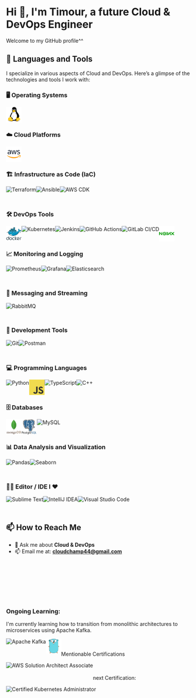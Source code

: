 # Hi 👋, I'm Timour, a future Cloud & DevOps Engineer

Welcome to my GitHub profile^^

## 🌟 Languages and Tools

I specialize in various aspects of Cloud and DevOps. Here’s a glimpse of the technologies and tools I work with:

### 🖥️ Operating Systems
<p align="left">
  <a href="https://www.linux.org/" target="_blank"><img align="left" alt="Linux" height="42px" src="https://raw.githubusercontent.com/devicons/devicon/master/icons/linux/linux-original.svg"></a>
</p>

<br clear="left"/>

### ☁️ Cloud Platforms
<p align="left">
  <a href="https://aws.amazon.com/" target="_blank"><img align="left" alt="AWS" height="42px" src="https://raw.githubusercontent.com/github/explore/main/topics/aws/aws.png"></a>
</p>

<br clear="left"/>

### 🏗️ Infrastructure as Code (IaC)
<p align="left">
  <a href="https://www.terraform.io/" target="_blank"><img align="left" alt="Terraform" height="42px" src="https://www.svgrepo.com/show/376353/terraform.svg"></a>
  <a href="https://www.ansible.com/" target="_blank"><img align="left" alt="Ansible" height="42px" src="https://upload.wikimedia.org/wikipedia/commons/2/24/Ansible_logo.svg"></a>
  <a href="https://aws.amazon.com/cdk/" target="_blank">
  <img align="left" alt="AWS CDK" height="42px" src="https://docs.aws.amazon.com/cdk/latest/userguide/images/cdk_logo.png">
</a>

</p>

<br clear="left"/>

### 🛠️ DevOps Tools
<p align="left">
  <a href="https://www.docker.com/" target="_blank"><img align="left" alt="Docker" height="42px" src="https://raw.githubusercontent.com/devicons/devicon/master/icons/docker/docker-original-wordmark.svg"></a>
  <a href="https://kubernetes.io/" target="_blank"><img align="left" alt="Kubernetes" height="42px" src="https://upload.wikimedia.org/wikipedia/commons/3/39/Kubernetes_logo_without_workmark.svg"></a>
  <a href="https://www.jenkins.io/" target="_blank"><img align="left" alt="Jenkins" height="42px" src="https://www.jenkins.io/images/logos/jenkins/jenkins.svg"></a>
  <a href="https://github.com/features/actions" target="_blank"><img align="left" alt="GitHub Actions" height="42px" src="https://github.githubassets.com/images/modules/site/features/actions-icon-actions.svg"></a>
  <a href="https://about.gitlab.com/stages-devops-lifecycle/continuous-integration/" target="_blank"><img align="left" alt="GitLab CI/CD" height="42px" src="https://about.gitlab.com/images/press/logo/svg/gitlab-icon-rgb.svg"></a>
  <a href="https://www.nginx.com/" target="_blank"><img align="left" alt="NGINX" height="42px" src="https://raw.githubusercontent.com/devicons/devicon/master/icons/nginx/nginx-original.svg"></a>
</p>

<br clear="left"/>

### 📈 Monitoring and Logging
<p align="left">
  <a href="https://prometheus.io/" target="_blank"><img align="left" alt="Prometheus" height="42px" src="https://cdn.icon-icons.com/icons2/2107/PNG/512/file_type_prometheus_icon_130229.png"></a>
  <a href="https://grafana.com/" target="_blank"><img align="left" alt="Grafana" height="42px" src="https://grafana.com/static/assets/img/apple-touch-icon.png"></a>
  <a href="https://www.elastic.co/elasticsearch/" target="_blank"><img align="left" alt="Elasticsearch" height="42px" src="https://www.vectorlogo.zone/logos/elastic/elastic-icon.svg"></a>
</p>

<br clear="left"/>

### 💬 Messaging and Streaming
<p align="left">
  <a href="https://www.rabbitmq.com/" target="_blank"><img align="left" alt="RabbitMQ" height="42px" src="https://www.rabbitmq.com/img/rabbitmq-logo.svg"></a>
</p>

<br clear="left"/>

### 🧰 Development Tools
<p align="left">
  <a href="https://git-scm.com/" target="_blank"><img align="left" alt="Git" height="42px" src="https://raw.githubusercontent.com/rahul-jha98/github_readme_icons/main/language_and_tools/square/git-scm/git-scm.svg"></a>
  <a href="https://www.postman.com/" target="_blank"><img align="left" alt="Postman" height="42px" src="https://www.vectorlogo.zone/logos/getpostman/getpostman-icon.svg"></a>
</p>

<br clear="left"/>

### 💻 Programming Languages
<p align="left">
  <a href="https://www.python.org" target="_blank"><img align="left" alt="Python" height="42px" src="https://raw.githubusercontent.com/rahul-jha98/github_readme_icons/main/language_and_tools/square/python/python.svg"></a>
  <a href="https://www.javascript.com/" target="_blank"><img align="left" alt="JavaScript" height="42px" src="https://raw.githubusercontent.com/github/explore/main/topics/javascript/javascript.png"></a>
  <a href="https://www.typescriptlang.org/" target="_blank"><img align="left" alt="TypeScript" height="42px" src="https://raw.githubusercontent.com/rahul-jha98/github_readme_icons/main/language_and_tools/square/typescript/typescript.svg"></a>
  <a href="https://isocpp.org/" target="_blank"><img align="left" alt="C++" height="42px" src="https://github.com/isocpp/logos/blob/master/cpp_logo.png"></a>
</p>

<br clear="left"/>

### 🗄️ Databases
<p align="left">
  <a href="https://www.mongodb.com/" target="_blank"><img align="left" alt="MongoDB" height="42px" src="https://raw.githubusercontent.com/devicons/devicon/master/icons/mongodb/mongodb-original-wordmark.svg"></a>
  <a href="https://www.postgresql.org/" target="_blank"><img align="left" alt="PostgreSQL" height="42px" src="https://raw.githubusercontent.com/devicons/devicon/master/icons/postgresql/postgresql-original-wordmark.svg"></a>
  <a href="https://www.mysql.com/" target="_blank"><img align="left" alt="MySQL" height="42px" src="https://upload.wikimedia.org/wikipedia/de/d/dd/MySQL_logo.svg"></a>
</p>

<br clear="left"/>

### 📊 Data Analysis and Visualization
<p align="left">
  <a href="https://pandas.pydata.org/" target="_blank"><img align="left" alt="Pandas" height="42px" src="https://upload.wikimedia.org/wikipedia/commons/e/ed/Pandas_logo.svg"></a>
  <a href="https://seaborn.pydata.org/" target="_blank"><img align="left" alt="Seaborn" height="42px" src="https://user-images.githubusercontent.com/315810/92254613-279c8000-ee9f-11ea-9b73-5622a7d95f3f.png"></a>
</p>

<br clear="left"/>

### 🧑‍💻 Editor / IDE I ❤️
<p align="left">
  <a href="https://cdn.worldvectorlogo.com/logos/sublime-text.svg" target="_blank"><img align="left" alt="Sublime Text" height="42px" src="https://cdn.worldvectorlogo.com/logos/sublime-text.svg"></a>
  <a href="https://cdn.worldvectorlogo.com/logos/intellij-idea-1.svg" target="_blank"><img align="left" alt="IntelliJ IDEA" height="42px" src="https://cdn.worldvectorlogo.com/logos/intellij-idea-1.svg"></a>
  <a href="https://www.vectorlogo.zone/logos/visualstudio_code/visualstudio_code-icon.svg" target="_blank"><img align="left" alt="Visual Studio Code" height="42px" src="https://www.vectorlogo.zone/logos/visualstudio_code/visualstudio_code-icon.svg"></a>
</p>

<br clear="left"/>

## 📫 How to Reach Me
- 💬 Ask me about **Cloud & DevOps**
- 📫 Email me at: **[cloudchamp44@gmail.com](timourmiagol@outlook.de)**





<br> </br>
<br> </br>
<br> </br>

### Ongoing Learning:

I'm currently learning how to transition from monolithic architectures to microservices using Apache Kafka.

<a href="https://kafka.apache.org/" target="_blank"><img align="left" alt="Apache Kafka" height="42px" src="https://upload.wikimedia.org/wikipedia/commons/thumb/0/05/Apache_kafka.svg/631px-Apache_kafka.svg.png"></a>
<a href="https://golang.org/" target="_blank"><img align="left" alt="Golang" height="42px" src="https://raw.githubusercontent.com/devicons/devicon/master/icons/go/go-original.svg"></a>


<br> </br> 
Mentionable Certifications


<a href="https://aws.amazon.com/certification/certified-solutions-architect-associate/" target="_blank">
  <img align="left" alt="AWS Solution Architect Associate" height="42px" src="https://d1.awsstatic.com/training-and-certification/certification-badges/AWS-Certified-Solutions-Architect-Associate_badge.3419559c682629072f1eb968d59dea0741772c0f.png">
</a>

<br> </br>
next Certification:

<a href="https://www.cncf.io/certification/cka/" target="_blank">
  <img align="left" alt="Certified Kubernetes Administrator" height="42px" src="https://images.credly.com/size/680x680/images/8b8ed108-e77d-4396-ac59-2504583b9d54/cka_from_cncfsite__281_29.png">
</a>




<!--
**Tim275/Tim275** is a ✨ _special_ ✨ repository because its `README.md` (this file) appears on your GitHub profile.

Here are some ideas to get you started:

-->
